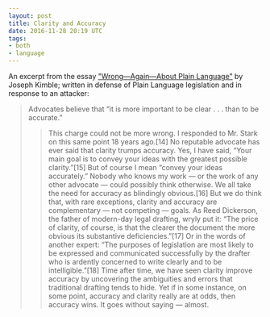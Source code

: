 ```yaml
---
layout: post
title: Clarity and Accuracy
date: 2016-11-28 20:19 UTC
tags:
- both
- language
---
```


An excerpt from the essay ["Wrong—Again—About Plain Language"](http://www.ncsl.org/legislators-staff/legislative-staff/research-editorial-legal-and-committee-staff/lsss-wrong-again-about-plain-language.aspx) by Joseph Kimble; written in defense of Plain Language legislation and in response to an attacker:

> Advocates believe that “it is more important to be clear . . . than to be accurate.”
>
>> This charge could not be more wrong. I responded to Mr. Stark on this same point 18 years ago.[14] No reputable advocate has ever said that clarity trumps accuracy. Yes, I have said, “Your main goal is to convey your ideas with the greatest possible clarity.”[15] But of course I mean “convey your ideas accurately.” Nobody who knows my work — or the work of any other advocate — could possibly think otherwise. We all take the need for accuracy as blindingly obvious.[16]  But we do think that, with rare exceptions, clarity and accuracy are complementary — not competing — goals. As Reed Dickerson, the father of modern-day legal drafting, wryly put it: “The price of clarity, of course, is that the clearer the document the more obvious its substantive deficiencies.”[17] Or in the words of another expert: “The purposes of legislation are most likely to be expressed and communicated successfully by the drafter who is ardently concerned to write clearly and to be intelligible.”[18] Time after time, we have seen clarity improve accuracy by uncovering the ambiguities and errors that traditional drafting tends to hide. Yet if in some instance, on some point, accuracy and clarity really are at odds, then accuracy wins. It goes without saying — almost.
